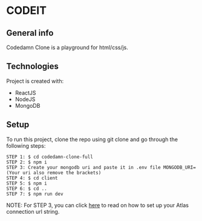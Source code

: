 
# CODEIT
## General info
Codedamn Clone is a playground for html/css/js. 
    
## Technologies
Project is created with:
* ReactJS
* NodeJS
* MongoDB
    
## Setup
To run this project, clone the repo using git clone and go through the following steps:

```
STEP 1: $ cd codedamn-clone-full
STEP 2: $ npm i
STEP 3: Create your mongodb uri and paste it in .env file MONGODB_URI=(Your uri also remove the brackets)
STEP 4: $ cd client
STEP 5: $ npm i
STEP 6: $ cd ..
STEP 7: $ npm run dev
```

NOTE: For STEP 3, you can click [here](https://docs.mongodb.com/guides/cloud/connectionstring/) to read on how to set up your Atlas connection url string.
